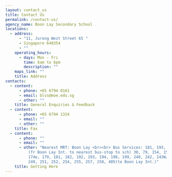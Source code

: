```yaml
---
layout: contact_us
title: Contact Us
permalink: /contact-us/
agency_name: Boon Lay Secondary School
locations:
  - address:
      - "11, Jurong West Street 65 "
      - Singapore 648354
      - ""
    operating_hours:
      - days: Mon - Fri
        time: 6am to 6pm
        description: ""
    maps_link: ""
    title: Address
contacts:
  - content:
      - phone: +65 6794 0161
      - email: blss@moe.edu.sg
      - other: ""
    title: General Enquiries & Feedback
  - content:
      - phone: +65 6794 1324
      - email: ""
      - other: ""
    title: Fax
  - content:
      - phone: ""
      - email: ""
      - other: "Nearest MRT: Boon Lay <br><br> Bus Services: 181, 193, 243G , 258, 502
          (fr Boon Lay Int. to nearest bus-stop to sch) 30, 79, 154, 157, 174,
          174e, 179, 181, 182, 192, 193, 194, 198, 199, 240, 242, 243W/G, 246,
          249, 251, 252, 254, 255, 257, 258, 405(to Boon Lay Int.)"
    title: Getting Here
---
```

